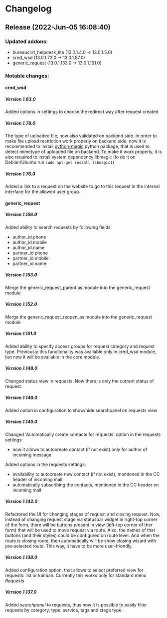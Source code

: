 # Changelog

## Release (2022-Jun-05 16:08:40)

### Updated addons:

- bureaucrat_helpdesk_lite (13.0.1.4.0 -> 13.0.1.5.0)
- crnd_wsd (13.0.1.73.0 -> 13.0.1.87.0)
- generic_request (13.0.1.133.0 -> 13.0.1.161.0)

### Notable changes:

#### crnd_wsd
##### Version 1.83.0

Added options in settings to choose the redirect way after request created


##### Version 1.78.0

The type of uploaded file, now also validated on backend side.
In order to make file upload restriction work properly on backend side,
now it is recommended to install [python-magic](https://pypi.org/project/python-magic/) python package,
that is used to detect mimetype of uploaded file on backend.
To make it work properly, it is also required to install system dependency libmagic
(to do it on Debian/Ubuntu run ```sudo apt-get install libmagic1```)


##### Version 1.76.0

Added a link to a request on the website to go to this request in the
internal interface for the allowed user group.


#### generic_request
##### Version 1.156.0

Added ability to search requests by following fields:
- author_id.phone
- author_id.mobile
- author_id.name
- partner_id.phone
- partner_id.mobile
- partner_id.name


##### Version 1.153.0

Merge the generic_request_parent as module into the generic_request module


##### Version 1.152.0

Merge the generic_request_reopen_as module into the generic_request module


##### Version 1.151.0

Added ability to specify access groups for request category and request type.
Previously this functionality was available only in crnd_wsd module, but now
it will be available in the core module.


##### Version 1.148.0

Changed status view in requests.
Now there is only the current status of request.


##### Version 1.146.0

Added option in configuration to show/hide searchpanel on requests view


##### Version 1.145.0

Changed 'Automatically create contacts for requests' option in the requests settings:
- now it allows to autocreate contact (if not exist) only for author of incoming message
 
Added options in the requests settings:
- availability to autocreate new contact (if not exist), mentioned in the CC header of incoming mail
- automatically subscribing the contacts, mentioned in the CC header on incoming mail


##### Version 1.142.0

Refactored the UI for changing stages of request and closing request.
Now, instead of changing request stage via statusbar widget in right-top corner of the form,
there will be buttons present in view (left-top corner of ther form) that will be used to move request via route.
Also, the names of that buttons (and their styles) could be configured on route level.
And when the route is closing route, then automatically will be show closing wizard with pre-selected route.
This way, it have to be more user-friendly.


##### Version 1.138.0

Added configuration option, that allows to select preferred view for requests: list or kanban.
Currently this works only for standard menu *Requests*


##### Version 1.137.0

Added *searchpanel* to requests, thus now it is possible to easily filter requests by category, type, service, tags and stage type.



